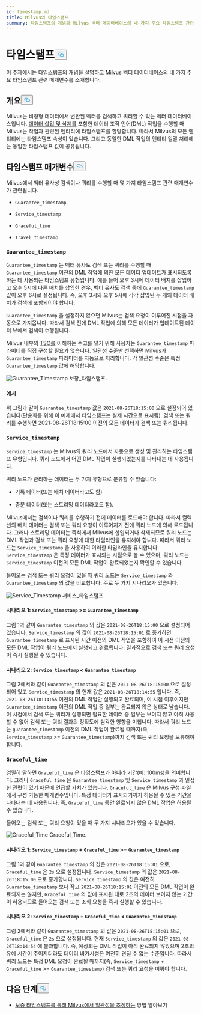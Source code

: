 ```yaml
---
id: timestamp.md
title: Milvus의 타임스탬프
summary: 타임스탬프의 개념과 Milvus 벡터 데이터베이스의 네 가지 주요 타임스탬프 관련 매개변수에 대해 알아보세요.
---
```

<h1 id="Timestamp" class="common-anchor-header">타임스탬프<button data-href="#Timestamp" class="anchor-icon" translate="no">
      <svg translate="no"
        aria-hidden="true"
        focusable="false"
        height="20"
        version="1.1"
        viewBox="0 0 16 16"
        width="16"
      >
        <path
          fill="#0092E4"
          fill-rule="evenodd"
          d="M4 9h1v1H4c-1.5 0-3-1.69-3-3.5S2.55 3 4 3h4c1.45 0 3 1.69 3 3.5 0 1.41-.91 2.72-2 3.25V8.59c.58-.45 1-1.27 1-2.09C10 5.22 8.98 4 8 4H4c-.98 0-2 1.22-2 2.5S3 9 4 9zm9-3h-1v1h1c1 0 2 1.22 2 2.5S13.98 12 13 12H9c-.98 0-2-1.22-2-2.5 0-.83.42-1.64 1-2.09V6.25c-1.09.53-2 1.84-2 3.25C6 11.31 7.55 13 9 13h4c1.45 0 3-1.69 3-3.5S14.5 6 13 6z"
        ></path>
      </svg>
    </button></h1><p>이 주제에서는 타임스탬프의 개념을 설명하고 Milvus 벡터 데이터베이스의 네 가지 주요 타임스탬프 관련 매개변수를 소개합니다.</p>
<h2 id="Overview" class="common-anchor-header">개요<button data-href="#Overview" class="anchor-icon" translate="no">
      <svg translate="no"
        aria-hidden="true"
        focusable="false"
        height="20"
        version="1.1"
        viewBox="0 0 16 16"
        width="16"
      >
        <path
          fill="#0092E4"
          fill-rule="evenodd"
          d="M4 9h1v1H4c-1.5 0-3-1.69-3-3.5S2.55 3 4 3h4c1.45 0 3 1.69 3 3.5 0 1.41-.91 2.72-2 3.25V8.59c.58-.45 1-1.27 1-2.09C10 5.22 8.98 4 8 4H4c-.98 0-2 1.22-2 2.5S3 9 4 9zm9-3h-1v1h1c1 0 2 1.22 2 2.5S13.98 12 13 12H9c-.98 0-2-1.22-2-2.5 0-.83.42-1.64 1-2.09V6.25c-1.09.53-2 1.84-2 3.25C6 11.31 7.55 13 9 13h4c1.45 0 3-1.69 3-3.5S14.5 6 13 6z"
        ></path>
      </svg>
    </button></h2><p>Milvus는 비정형 데이터에서 변환된 벡터를 검색하고 쿼리할 수 있는 벡터 데이터베이스입니다. <a href="https://milvus.io/docs/v2.1.x/data_processing.md">데이터 삽입 및 삭제를</a> 포함한 데이터 조작 언어(DML) 작업을 수행할 때 Milvus는 작업과 관련된 엔티티에 타임스탬프를 할당합니다. 따라서 Milvus의 모든 엔티티에는 타임스탬프 속성이 있습니다. 그리고 동일한 DML 작업의 엔티티 일괄 처리에는 동일한 타임스탬프 값이 공유됩니다.</p>
<h2 id="Timestamp-parameters" class="common-anchor-header">타임스탬프 매개변수<button data-href="#Timestamp-parameters" class="anchor-icon" translate="no">
      <svg translate="no"
        aria-hidden="true"
        focusable="false"
        height="20"
        version="1.1"
        viewBox="0 0 16 16"
        width="16"
      >
        <path
          fill="#0092E4"
          fill-rule="evenodd"
          d="M4 9h1v1H4c-1.5 0-3-1.69-3-3.5S2.55 3 4 3h4c1.45 0 3 1.69 3 3.5 0 1.41-.91 2.72-2 3.25V8.59c.58-.45 1-1.27 1-2.09C10 5.22 8.98 4 8 4H4c-.98 0-2 1.22-2 2.5S3 9 4 9zm9-3h-1v1h1c1 0 2 1.22 2 2.5S13.98 12 13 12H9c-.98 0-2-1.22-2-2.5 0-.83.42-1.64 1-2.09V6.25c-1.09.53-2 1.84-2 3.25C6 11.31 7.55 13 9 13h4c1.45 0 3-1.69 3-3.5S14.5 6 13 6z"
        ></path>
      </svg>
    </button></h2><p>Milvus에서 벡터 유사성 검색이나 쿼리를 수행할 때 몇 가지 타임스탬프 관련 매개변수가 관련됩니다.</p>
<ul>
<li><p><code translate="no">Guarantee_timestamp</code></p></li>
<li><p><code translate="no">Service_timestamp</code></p></li>
<li><p><code translate="no">Graceful_time</code></p></li>
<li><p><code translate="no">Travel_timestamp</code></p></li>
</ul>
<h3 id="Guaranteetimestamp" class="common-anchor-header"><code translate="no">Guarantee_timestamp</code></h3><p><code translate="no">Guarantee_timestamp</code> 는 벡터 유사도 검색 또는 쿼리를 수행할 때 <code translate="no">Guarantee_timestamp</code> 이전의 DML 작업에 의한 모든 데이터 업데이트가 표시되도록 하는 데 사용되는 타임스탬프 유형입니다. 예를 들어 오후 3시에 데이터 배치를 삽입하고 오후 5시에 다른 배치를 삽입한 경우, 벡터 유사도 검색 중에 <code translate="no">Guarantee_timestamp</code> 값이 오후 6시로 설정됩니다. 즉, 오후 3시와 오후 5시에 각각 삽입된 두 개의 데이터 배치가 검색에 포함되어야 합니다.</p>
<p><code translate="no">Guarantee_timestamp</code> 을 설정하지 않으면 Milvus는 검색 요청이 이루어진 시점을 자동으로 가져옵니다. 따라서 검색 전에 DML 작업에 의해 모든 데이터가 업데이트된 데이터 뷰에서 검색이 수행됩니다.</p>
<p>Milvus 내부의 <a href="https://github.com/milvus-io/milvus/blob/master/docs/design_docs/20211214-milvus_hybrid_ts.md">TSO를</a> 이해하는 수고를 덜기 위해 사용자는 <code translate="no">Guarantee_timestamp</code> 파라미터를 직접 구성할 필요가 없습니다. <a href="https://milvus.io/docs/v2.1.x/consistency.md">일관성 수준만</a> 선택하면 Milvus가 <code translate="no">Guarantee_timestamp</code> 파라미터를 자동으로 처리합니다. 각 일관성 수준은 특정 <code translate="no">Guarantee_timestamp</code> 값에 해당합니다.</p>
<p>
  
   <span class="img-wrapper"> <img translate="no" src="/docs/v2.4.x/assets/Guarantee_Timestamp.png" alt="Guarantee_Timestamp" class="doc-image" id="guarantee_timestamp" />
   </span> <span class="img-wrapper"> <span>보장_타임스탬프</span>. </span></p>
<h4 id="Example" class="common-anchor-header">예시</h4><p>위 그림과 같이 <code translate="no">Guarantee_timestamp</code> 값은 <code translate="no">2021-08-26T18:15:00</code> 으로 설정되어 있습니다(단순화를 위해 이 예제에서 타임스탬프는 실제 시간으로 표시됨). 검색 또는 쿼리를 수행하면 2021-08-26T18:15:00 이전의 모든 데이터가 검색 또는 쿼리됩니다.</p>
<h3 id="Servicetimestamp" class="common-anchor-header"><code translate="no">Service_timestamp</code></h3><p><code translate="no">Service_timestamp</code> 는 Milvus의 쿼리 노드에서 자동으로 생성 및 관리하는 타임스탬프 유형입니다. 쿼리 노드에서 어떤 DML 작업이 실행되었는지를 나타내는 데 사용됩니다.</p>
<p>쿼리 노드가 관리하는 데이터는 두 가지 유형으로 분류할 수 있습니다:</p>
<ul>
<li><p>기록 데이터(또는 배치 데이터라고도 함)</p></li>
<li><p>증분 데이터(또는 스트리밍 데이터라고도 함).</p></li>
</ul>
<p>Milvus에서는 검색이나 쿼리를 수행하기 전에 데이터를 로드해야 합니다. 따라서 컬렉션의 배치 데이터는 검색 또는 쿼리 요청이 이루어지기 전에 쿼리 노드에 의해 로드됩니다. 그러나 스트리밍 데이터는 즉석에서 Milvus에 삽입되거나 삭제되므로 쿼리 노드는 DML 작업과 검색 또는 쿼리 요청에 대한 타임라인을 유지해야 합니다. 따라서 쿼리 노드는 <code translate="no">Service_timestamp</code> 을 사용하여 이러한 타임라인을 유지합니다. <code translate="no">Service_timestamp</code> 은 특정 데이터가 표시되는 시점으로 볼 수 있으며, 쿼리 노드는 <code translate="no">Service_timestamp</code> 이전의 모든 DML 작업이 완료되었는지 확인할 수 있습니다.</p>
<p>들어오는 검색 또는 쿼리 요청이 있을 때 쿼리 노드는 <code translate="no">Service_timestamp</code> 와 <code translate="no">Guarantee_timestamp</code> 의 값을 비교합니다. 주로 두 가지 시나리오가 있습니다.</p>
<p>
  
   <span class="img-wrapper"> <img translate="no" src="/docs/v2.4.x/assets/Service_Timestamp.png" alt="Service_Timestamp" class="doc-image" id="service_timestamp" />
   </span> <span class="img-wrapper"> <span>서비스_타임스탬프</span>. </span></p>
<h4 id="Scenario-1-Servicetimestamp--Guaranteetimestamp" class="common-anchor-header">시나리오 1: <code translate="no">Service_timestamp</code> &gt;= <code translate="no">Guarantee_timestamp</code></h4><p>그림 1과 같이 <code translate="no">Guarantee_timestamp</code> 의 값은 <code translate="no">2021-08-26T18:15:00</code> 으로 설정되어 있습니다. <code translate="no">Service_timestamp</code> 의 값이 <code translate="no">2021-08-26T18:15:01</code> 로 증가하면 <code translate="no">Guarantee_timestamp</code> 로 표시된 시간 이전의 DML 작업을 포함하여 이 시점 이전의 모든 DML 작업이 쿼리 노드에서 실행되고 완료됩니다. 결과적으로 검색 또는 쿼리 요청이 즉시 실행될 수 있습니다.</p>
<h4 id="Scenario-2-Servicetimestamp--Guaranteetimestamp" class="common-anchor-header">시나리오 2: <code translate="no">Service_timestamp</code> &lt; <code translate="no">Guarantee_timestamp</code></h4><p>그림 2에서와 같이 <code translate="no">Guarantee_timestamp</code> 의 값은 <code translate="no">2021-08-26T18:15:00</code> 으로 설정되어 있고 <code translate="no">Service_timestamp</code> 의 현재 값은 <code translate="no">2021-08-26T18:14:55</code> 입니다. 즉, <code translate="no">2021-08-26T18:14:55</code> 이전의 DML 작업만 실행되고 완료되며, 이 시점 이후이지만 <code translate="no">Guarantee_timestamp</code> 이전의 DML 작업 중 일부는 완료되지 않은 상태로 남습니다. 이 시점에서 검색 또는 쿼리가 실행되면 필요한 데이터 중 일부는 보이지 않고 아직 사용할 수 없어 검색 또는 쿼리 결과의 정확도에 심각한 영향을 미칩니다. 따라서 쿼리 노드는 <code translate="no">guarantee_timestamp</code> 이전의 DML 작업이 완료될 때까지(즉, <code translate="no">Service_timestamp</code> &gt;= <code translate="no">Guarantee_timestamp</code>)까지 검색 또는 쿼리 요청을 보류해야 합니다.</p>
<h3 id="Gracefultime" class="common-anchor-header"><code translate="no">Graceful_time</code></h3><p>엄밀히 말하면 <code translate="no">Graceful_time</code> 은 타임스탬프가 아니라 기간(예: 100ms)을 의미합니다. 그러나 <code translate="no">Graceful_time</code> 은 <code translate="no">Guarantee_timestamp</code> 및 <code translate="no">Service_timestamp</code> 과 밀접한 관련이 있기 때문에 언급할 가치가 있습니다. <code translate="no">Graceful_time</code> 은 Milvus 구성 파일에서 구성 가능한 매개변수입니다. 특정 데이터가 표시되기까지 허용될 수 있는 기간을 나타내는 데 사용됩니다. 즉, <code translate="no">Graceful_time</code> 동안 완료되지 않은 DML 작업은 허용될 수 있습니다.</p>
<p>들어오는 검색 또는 쿼리 요청이 있을 때 두 가지 시나리오가 있을 수 있습니다.</p>
<p>
  
   <span class="img-wrapper"> <img translate="no" src="/docs/v2.4.x/assets/Graceful_Time.png" alt="Graceful_Time" class="doc-image" id="graceful_time" />
   </span> <span class="img-wrapper"> <span>Graceful_Time</span>. </span></p>
<h4 id="Scenario-1-Servicetimestamp--+--Gracefultime--Guaranteetimestamp" class="common-anchor-header">시나리오 1: <code translate="no">Service_timestamp</code> + <code translate="no">Graceful_time</code> &gt;= <code translate="no">Guarantee_timestamp</code></h4><p>그림 1과 같이 <code translate="no">Guarantee_timestamp</code> 의 값은 <code translate="no">2021-08-26T18:15:01</code> 으로, <code translate="no">Graceful_time</code> 은 <code translate="no">2s</code> 으로 설정됩니다. <code translate="no">Service_timestamp</code> 의 값은 <code translate="no">2021-08-26T18:15:00</code> 으로 증가합니다. <code translate="no">Service_timestamp</code> 의 값은 여전히 <code translate="no">Guarantee_timestamp</code> 보다 작고 <code translate="no">2021-08-26T18:15:01</code> 이전의 모든 DML 작업이 완료되지는 않지만, <code translate="no">Graceful_time</code> 의 값에 표시된 대로 2초의 데이터 보이지 않는 기간이 허용되므로 들어오는 검색 또는 조회 요청을 즉시 실행할 수 있습니다.</p>
<h4 id="Scenario-2-Servicetimestamp--+--Gracefultime--Guaranteetimestamp" class="common-anchor-header">시나리오 2: <code translate="no">Service_timestamp</code> + <code translate="no">Graceful_time</code> &lt; <code translate="no">Guarantee_timestamp</code></h4><p>그림 2에서와 같이 <code translate="no">Guarantee_timestamp</code> 의 값은 <code translate="no">2021-08-26T18:15:01</code> 으로, <code translate="no">Graceful_time</code> 은 <code translate="no">2s</code> 으로 설정됩니다. 현재 <code translate="no">Service_timestamp</code> 의 값은 <code translate="no">2021-08-26T18:14:54</code> 에 불과합니다. 즉, 예상되는 DML 작업이 아직 완료되지 않았으며 2초의 유예 시간이 주어지더라도 데이터 비가시성은 여전히 견딜 수 없는 수준입니다. 따라서 쿼리 노드는 특정 DML 요청이 완료될 때까지(즉, <code translate="no">Service_timestamp</code> + <code translate="no">Graceful_time</code> &gt;= <code translate="no">Guarantee_timestamp</code>) 검색 또는 쿼리 요청을 미뤄야 합니다.</p>
<h2 id="Whats-next" class="common-anchor-header">다음 단계<button data-href="#Whats-next" class="anchor-icon" translate="no">
      <svg translate="no"
        aria-hidden="true"
        focusable="false"
        height="20"
        version="1.1"
        viewBox="0 0 16 16"
        width="16"
      >
        <path
          fill="#0092E4"
          fill-rule="evenodd"
          d="M4 9h1v1H4c-1.5 0-3-1.69-3-3.5S2.55 3 4 3h4c1.45 0 3 1.69 3 3.5 0 1.41-.91 2.72-2 3.25V8.59c.58-.45 1-1.27 1-2.09C10 5.22 8.98 4 8 4H4c-.98 0-2 1.22-2 2.5S3 9 4 9zm9-3h-1v1h1c1 0 2 1.22 2 2.5S13.98 12 13 12H9c-.98 0-2-1.22-2-2.5 0-.83.42-1.64 1-2.09V6.25c-1.09.53-2 1.84-2 3.25C6 11.31 7.55 13 9 13h4c1.45 0 3-1.69 3-3.5S14.5 6 13 6z"
        ></path>
      </svg>
    </button></h2><ul>
<li><a href="/docs/ko/v2.4.x/consistency.md">보증 타임스탬프를 통해 Milvus에서 일관성을 조정하는</a> 방법 알아보기</li>
</ul>
